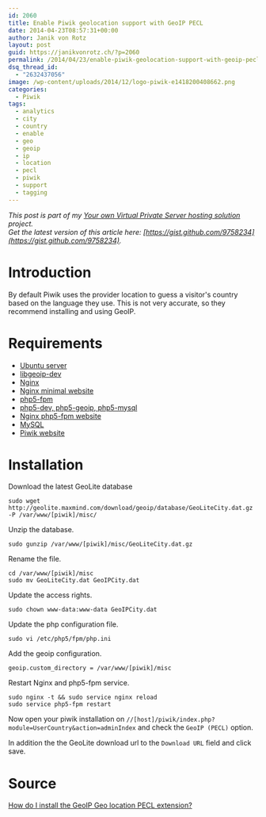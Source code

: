 ```yaml
---
id: 2060
title: Enable Piwik geolocation support with GeoIP PECL
date: 2014-04-23T08:57:31+00:00
author: Janik von Rotz
layout: post
guid: https://janikvonrotz.ch/?p=2060
permalink: /2014/04/23/enable-piwik-geolocation-support-with-geoip-pecl/
dsq_thread_id:
  - "2632437056"
image: /wp-content/uploads/2014/12/logo-piwik-e1418200408662.png
categories:
  - Piwik
tags:
  - analytics
  - city
  - country
  - enable
  - geo
  - geoip
  - ip
  - location
  - pecl
  - piwik
  - support
  - tagging
---
```

*This post is part of my [Your own Virtual Private Server hosting solution](https://janikvonrotz.ch/your-own-virtual-private-server-hosting-solution/) project.*  
*Get the latest version of this article here: [https://gist.github.com/9758234](https://gist.github.com/9758234).*  

# Introduction

By default Piwik uses the provider location to guess a visitor's country based on the language they use. This is not very accurate, so they recommend installing and using GeoIP.
<!--more-->
# Requirements

* [Ubuntu server](https://janikvonrotz.ch/2014/03/13/deploy-ubuntu-server/)
* [libgeoip-dev](https://janikvonrotz.ch/2014/03/25/install-ubuntu-development-libraries/)
* [Nginx](https://janikvonrotz.ch/2014/03/31/install-nginx/)
* [Nginx minimal website](https://janikvonrotz.ch/2014/04/01/nginx-minimal-website/)
* [php5-fpm](https://janikvonrotz.ch/2014/03/20/install-php5-fpm/)
* [php5-dev, php5-geoip, php5-mysql](https://janikvonrotz.ch/2014/03/25/install-php5-modules/)
* [Nginx php5-fpm website](https://janikvonrotz.ch/2014/04/11/install-nginx-php5-fpm-website/)
* [MySQL](https://janikvonrotz.ch/2014/04/07/install-mysql/)
* [Piwik website](https://janikvonrotz.ch/2014/04/22/install-piwik-website/)

# Installation

Download the latest GeoLite database

    sudo wget http://geolite.maxmind.com/download/geoip/database/GeoLiteCity.dat.gz -P /var/www/[piwik]/misc/

Unzip the database.

    sudo gunzip /var/www/[piwik]/misc/GeoLiteCity.dat.gz

Rename the file.

    cd /var/www/[piwik]/misc
    sudo mv GeoLiteCity.dat GeoIPCity.dat

Update the access rights.

    sudo chown www-data:www-data GeoIPCity.dat

Update the php configuration file.

    sudo vi /etc/php5/fpm/php.ini

Add the geoip configuration.
    
    geoip.custom_directory = /var/www/[piwik]/misc

Restart Nginx and php5-fpm service.

    sudo nginx -t && sudo service nginx reload
    sudo service php5-fpm restart

Now open your piwik installation on `//[host]/piwik/index.php?module=UserCountry&action=adminIndex` and check the `GeoIP (PECL)` option.

In addition the the GeoLite download url to the `Download URL` field and click save.

# Source

[How do I install the GeoIP Geo location PECL extension?](http://piwik.org/faq/how-to/#faq_164)